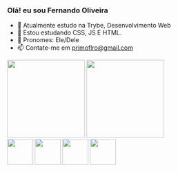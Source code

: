 ### Olá! eu sou Fernando Oliveira

- 👋 Atualmente estudo na Trybe, Desenvolvimento Web
- 👀 Estou estudando CSS, JS E HTML.
- 🌱 Pronomes: Ele/Dele
- 📫 Contate-me em primoflro@gmail.com

<div>
  <img height = "180em" src = "https://github-readme-stats.vercel.app/api?username=Fernando-Oli&show_icons=true&hide=contribs,prs&cache_seconds=86400&theme=darcula" />
  <img height = "180em" src = "https://github-readme-stats.vercel.app/api/top-langs/?username=Fernando-Oli&langs_count=8" />
</div>
<div>
  <img height = "60em" src="https://cdn.jsdelivr.net/gh/devicons/devicon/icons/html5/html5-original.svg" />
  <img height = "60em" src="https://cdn.jsdelivr.net/gh/devicons/devicon/icons/javascript/javascript-original.svg" />
  <img height = "60em" src="https://cdn.jsdelivr.net/gh/devicons/devicon/icons/css3/css3-original.svg" />
  <img height = "60em" src="https://cdn.jsdelivr.net/gh/devicons/devicon/icons/linux/linux-plain.svg" />

</div>

